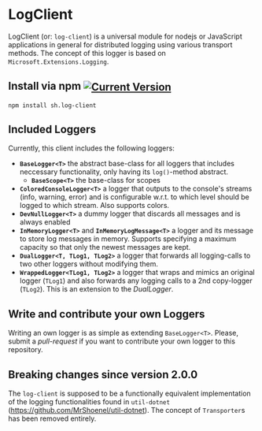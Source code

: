 # LogClient
LogClient (or: `log-client`) is a universal module for nodejs or JavaScript applications in general for distributed logging using various transport methods. The concept of this logger is based on `Microsoft.Extensions.Logging`.

## Install via npm <span style="vertical-align:middle">[![Current Version](https://img.shields.io/npm/v/sh.log-client.svg)](https://www.npmjs.com/package/sh.log-client)</span>
`npm install sh.log-client`

## Included Loggers
Currently, this client includes the following loggers:
* __`BaseLogger<T>`__ the abstract base-class for all loggers that includes neccessary functionality, only having its `log()`-method abstract.
  * __`BaseScope<T>`__ the base-class for scopes
* __`ColoredConsoleLogger<T>`__ a logger that outputs to the console's streams (info, warning, error) and is configurable w.r.t. to which level should be logged to which stream. Also supports colors.
* __`DevNullLogger<T>`__ a dummy logger that discards all messages and is always enabled
* __`InMemoryLogger<T>`__ and __`InMemoryLogMessage<T>`__ a logger and its message to store log messages in memory. Supports specifying a maximum capacity so that only the newest messages are kept.
* __`DualLogger<T, TLog1, TLog2>`__ a logger that forwards all logging-calls to two other loggers without modifying them.
* __`WrappedLogger<TLog1, TLog2>`__ a logger that wraps and mimics an original logger (`TLog1`) and also forwards any logging calls to a 2nd copy-logger (`TLog2`). This is an extension to the *DualLogger*.

## Write and contribute your own Loggers
Writing an own logger is as simple as extending `BaseLogger<T>`. Please, submit a _pull-request_ if you want to contribute your own logger to this repository.


## Breaking changes since version 2.0.0
The `log-client` is supposed to be a functionally equivalent implementation of the logging functionalities found in `util-dotnet` (https://github.com/MrShoenel/util-dotnet).
The concept of `Transporter`s has been removed entirely.
